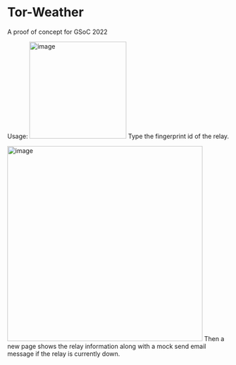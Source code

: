 # Tor-Weather
A proof of concept for GSoC 2022

Usage:
<img width="220" alt="image" src="https://user-images.githubusercontent.com/39231238/162579531-72682638-f474-43da-8a5d-9526e97df6c1.png">
Type the fingerprint id of the relay.

<img width="443" alt="image" src="https://user-images.githubusercontent.com/39231238/162579547-955f001a-c210-41b8-ae5b-9024ccd75e49.png">
Then a new page shows the relay information along with a mock send email message if the relay is currently down.

